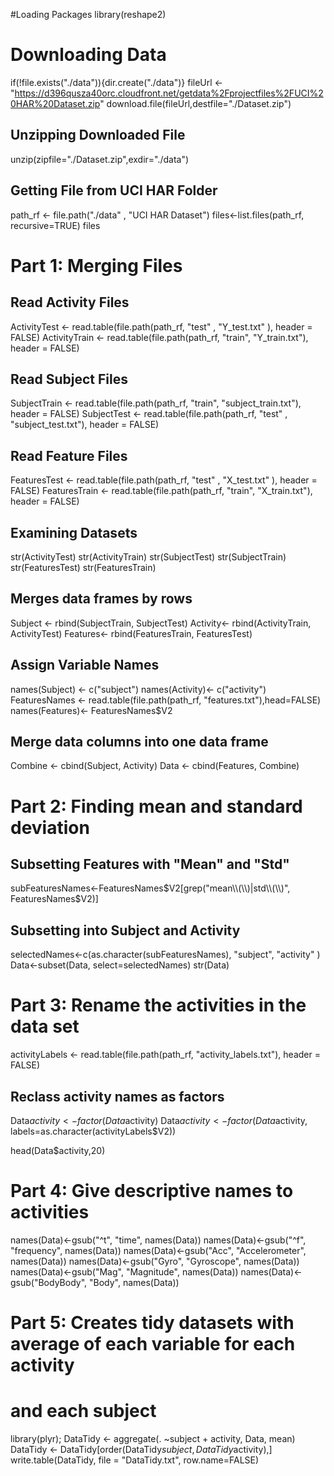 
#Loading Packages
library(reshape2)

# Downloading Data
if(!file.exists("./data")){dir.create("./data")}
fileUrl <- "https://d396qusza40orc.cloudfront.net/getdata%2Fprojectfiles%2FUCI%20HAR%20Dataset.zip"
download.file(fileUrl,destfile="./Dataset.zip")

## Unzipping Downloaded File
unzip(zipfile="./Dataset.zip",exdir="./data")

## Getting File from UCI HAR Folder
path_rf <- file.path("./data" , "UCI HAR Dataset")
files<-list.files(path_rf, recursive=TRUE)
files

# Part 1: Merging Files ####
## Read Activity Files
ActivityTest  <- read.table(file.path(path_rf, "test" , "Y_test.txt" ),
                            header = FALSE)
ActivityTrain <- read.table(file.path(path_rf, "train", "Y_train.txt"),
                            header = FALSE)

## Read Subject Files
SubjectTrain <- read.table(file.path(path_rf, "train", "subject_train.txt"),
                           header = FALSE)
SubjectTest  <- read.table(file.path(path_rf, "test" , "subject_test.txt"),
                           header = FALSE)

## Read Feature Files
FeaturesTest  <- read.table(file.path(path_rf, "test" , "X_test.txt" ),
                            header = FALSE)
FeaturesTrain <- read.table(file.path(path_rf, "train", "X_train.txt"),
                            header = FALSE)

## Examining Datasets 
str(ActivityTest)
str(ActivityTrain)
str(SubjectTest)
str(SubjectTrain)
str(FeaturesTest)
str(FeaturesTrain)

## Merges data frames by rows
Subject <- rbind(SubjectTrain, SubjectTest)
Activity<- rbind(ActivityTrain, ActivityTest)
Features<- rbind(FeaturesTrain, FeaturesTest)

## Assign Variable Names
names(Subject) <- c("subject")
names(Activity)<- c("activity")
FeaturesNames <- read.table(file.path(path_rf, "features.txt"),head=FALSE)
names(Features)<- FeaturesNames$V2

## Merge data columns into one data frame
Combine <- cbind(Subject, Activity)
Data <- cbind(Features, Combine)

# Part 2: Finding mean and standard deviation ####

## Subsetting Features with "Mean" and "Std"
subFeaturesNames<-FeaturesNames$V2[grep("mean\\(\\)|std\\(\\)", 
                                        FeaturesNames$V2)]

## Subsetting into Subject and Activity 
selectedNames<-c(as.character(subFeaturesNames), "subject", "activity" )
Data<-subset(Data, select=selectedNames)
str(Data)

# Part 3: Rename the activities in the data set ####
activityLabels <- read.table(file.path(path_rf, "activity_labels.txt"),
                             header = FALSE)

## Reclass activity names as factors
Data$activity <- factor(Data$activity)
Data$activity <- factor(Data$activity,
                        labels=as.character(activityLabels$V2))

head(Data$activity,20)

# Part 4: Give descriptive names to activities ####
names(Data)<-gsub("^t", "time", names(Data))
names(Data)<-gsub("^f", "frequency", names(Data))
names(Data)<-gsub("Acc", "Accelerometer", names(Data))
names(Data)<-gsub("Gyro", "Gyroscope", names(Data))
names(Data)<-gsub("Mag", "Magnitude", names(Data))
names(Data)<-gsub("BodyBody", "Body", names(Data))

# Part 5: Creates tidy datasets with average of each variable for each activity
# and each subject ####

library(plyr);
DataTidy <- aggregate(. ~subject + activity, Data, mean)
DataTidy <- DataTidy[order(DataTidy$subject, DataTidy$activity),]
write.table(DataTidy, file = "DataTidy.txt", row.name=FALSE)